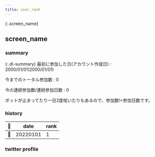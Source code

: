```yaml
---
title: user_rank
---
```


<div id="overlay">
  <div class="cv-spinner">
    <span class="spinner"></span>
  </div>
</div>

{:.screen_name}
## screen_name

### summary

{:.dl-summary}
最初に参加した日(アカウント作成日)
: 2000/01/01(2000/01/01)

今までのトータル参加数
: 0

今の連続参加数/連続参加日数
: 0

ボットが止まってたり一日2度呟いたりもあるので、参加数!=参加日数です。

<div class="parent">
    <div class="child1">
      <h3 id="history">history</h3>
      <table class="table-rank-history">
        <thead>
          <tr>
            <th>🔗</th>
            <th>date</th>
            <th>rank</th>
          </tr>
        </thead>
        <tbody>
          <tr>
            <td>🔗</td>
            <td>20220101</td>
            <td>1</td>
          </tr>
        </tbody>
      </table>
    </div>
    <div class="child1">
      <h3 id="twitter_profile">twitter profile</h3>
    </div>
</div>

<script src="https://cdnjs.cloudflare.com/ajax/libs/jquery/3.6.1/jquery.min.js" integrity="sha512-aVKKRRi/Q/YV+4mjoKBsE4x3H+BkegoM/em46NNlCqNTmUYADjBbeNefNxYV7giUp0VxICtqdrbqU7iVaeZNXA==" crossorigin="anonymous" referrerpolicy="no-referrer"></script>
<script src="/assets/js/rank_user.js"><script>

</script>


